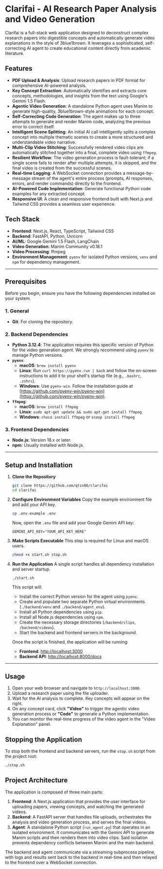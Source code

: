 # Clarifai - AI Research Paper Analysis and Video Generation

Clarifai is a full-stack web application designed to deconstruct complex research papers into digestible concepts and automatically generate video explanations in the style of 3blue1brown. It leverages a sophisticated, self-correcting AI agent to create educational content directly from academic literature.

## Features

- **PDF Upload & Analysis**: Upload research papers in PDF format for comprehensive AI-powered analysis.
- **Key Concept Extraction**: Automatically identifies and extracts core concepts, methodologies, and insights from the text using Google's Gemini 1.5 Flash.
- **Agentic Video Generation**: A standalone Python agent uses Manim to generate high-quality, 3blue1brown-style animations for each concept.
- **Self-Correcting Code Generation**: The agent makes up to three attempts to generate and render Manim code, analyzing the previous error to correct itself.
- **Intelligent Scene Splitting**: An initial AI call intelligently splits a complex concept into multiple thematic scenes to create a more structured and understandable video narrative.
- **Multi-Clip Video Stitching**: Successfully rendered video clips are automatically stitched together into a final, complete video using `ffmpeg`.
- **Resilient Workflow**: The video generation process is fault-tolerant; if a single scene fails to render after multiple attempts, it is skipped, and the final video is created from the successful scenes.
- **Real-time Logging**: A WebSocket connection provides a message-by-message stream of the agent's entire process (prompts, AI responses, errors, and render commands) directly to the frontend.
- **AI-Powered Code Implementation**: Generate functional Python code examples for any extracted concept.
- **Responsive UI**: A clean and responsive frontend built with Next.js and Tailwind CSS provides a seamless user experience.

## Tech Stack

- **Frontend**: Next.js, React, TypeScript, Tailwind CSS
- **Backend**: FastAPI, Python, Uvicorn
- **AI/ML**: Google Gemini 1.5 Flash, LangChain
- **Video Generation**: Manim Community v0.18.1
- **Video Processing**: ffmpeg
- **Environment Management**: `pyenv` for isolated Python versions, `venv` and `npm` for dependency management.

---

## Prerequisites

Before you begin, ensure you have the following dependencies installed on your system.

### 1. General

- **Git**: For cloning the repository.

### 2. Backend Dependencies

- **Python 3.12.4**: The application requires this specific version of Python for the video generation agent. We strongly recommend using `pyenv` to manage Python versions.
- **`pyenv`**:
  - **macOS**: `brew install pyenv`
  - **Linux**: Run `curl https://pyenv.run | bash` and follow the on-screen instructions to add it to your shell's startup file (e.g., `.bashrc`, `.zshrc`).
  - **Windows**: Use `pyenv-win`. Follow the installation guide at [https://github.com/pyenv-win/pyenv-win](https://github.com/pyenv-win/pyenv-win).
- **`ffmpeg`**:
  - **macOS**: `brew install ffmpeg`
  - **Linux**: `sudo apt-get update && sudo apt-get install ffmpeg`
  - **Windows**: `choco install ffmpeg` or `scoop install ffmpeg`

### 3. Frontend Dependencies

- **Node.js**: Version 18.x or later.
- **npm**: Usually installed with Node.js.

---

## Setup and Installation

1.  **Clone the Repository**
    ```bash
    git clone https://github.com/qtzx06/clarifai
    cd clarifai
    ```

2.  **Configure Environment Variables**
    Copy the example environment file and add your API key.
    ```bash
    cp .env.example .env
    ```
    Now, open the `.env` file and add your Google Gemini API key:
    ```
    GEMINI_API_KEY="YOUR_API_KEY_HERE"
    ```

3.  **Make Scripts Executable**
    This step is required for Linux and macOS users.
    ```bash
    chmod +x start.sh stop.sh
    ```

4.  **Run the Application**
    A single script handles all dependency installation and server startup.
    ```bash
    ./start.sh
    ```
    This script will:
    - Install the correct Python version for the agent using `pyenv`.
    - Create and populate two separate Python virtual environments (`./backend/venv` and `./backend/agent_env`).
    - Install all Python dependencies using `pip`.
    - Install all Node.js dependencies using `npm`.
    - Create the necessary storage directories (`/backend/clips`, `/backend/videos`).
    - Start the backend and frontend servers in the background.

    Once the script is finished, the application will be running:
    - **Frontend**: [http://localhost:3000](http://localhost:3000)
    - **Backend API**: [http://localhost:8000/docs](http://localhost:8000/docs)

---

## Usage

1.  Open your web browser and navigate to `http://localhost:3000`.
2.  Upload a research paper using the file uploader.
3.  Wait for the AI analysis to complete. Key concepts will appear on the right.
4.  On any concept card, click **"Video"** to trigger the agentic video generation process or **"Code"** to generate a Python implementation.
5.  You can monitor the real-time progress of the video agent in the "Video Explanation" panel.

## Stopping the Application

To stop both the frontend and backend servers, run the `stop.sh` script from the project root:
```bash
./stop.sh
```

## Project Architecture

The application is composed of three main parts:

1.  **Frontend**: A Next.js application that provides the user interface for uploading papers, viewing concepts, and watching the generated videos.
2.  **Backend**: A FastAPI server that handles file uploads, orchestrates the analysis and video generation process, and serves the final videos.
3.  **Agent**: A standalone Python script (`run_agent.py`) that operates in an isolated environment. It communicates with the Gemini API to generate Manim scripts and then renders them into video clips. Said isolation prevents dependency conflicts between Manim and the main backend.

The backend and agent communicate via a streaming subprocess pipeline, with logs and results sent back to the backend in real-time and then relayed to the frontend over a WebSocket connection.